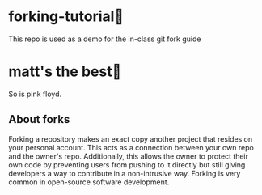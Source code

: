 # forking-tutorial🍴
This repo is used as a demo for the in-class git fork guide

# matt's the best🍴
So is pink floyd.
## About forks
Forking a repository makes an exact copy another project that resides on your personal account. This acts as a connection between your own repo and the owner's repo. Additionally, this allows the owner to protect their own code by preventing users from pushing to it directly but still giving developers a way to contribute in a non-intrusive way. Forking is very common in open-source software development.
